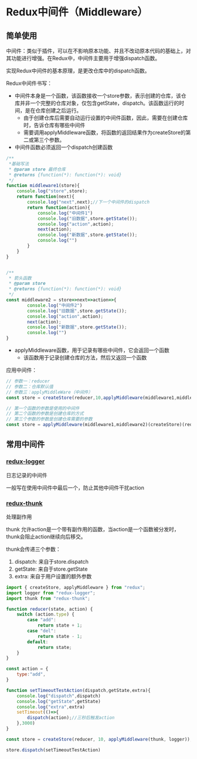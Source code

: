 # Redux中间件（Middleware）

## 简单使用

中间件：类似于插件，可以在不影响原本功能、并且不改动原本代码的基础上，对其功能进行增强。在Redux中，中间件主要用于增强dispatch函数。

实现Redux中间件的基本原理，是更改仓库中的dispatch函数。

Redux中间件书写：

- 中间件本身是一个函数，该函数接收一个store参数，表示创建的仓库，该仓库并非一个完整的仓库对象，仅包含getState，dispatch。该函数运行的时间，是在仓库创建之后运行。
  - 由于创建仓库后需要自动运行设置的中间件函数，因此，需要在创建仓库时，告诉仓库有哪些中间件
  - 需要调用applyMiddleware函数，将函数的返回结果作为createStore的第二或第三个参数。
- 中间件函数必须返回一个dispatch创建函数

```js
/**
 *基础写法
 * @param store 最终仓库
 * @returns {function(*): function(*): void}
 */
function middleware1(store){
    console.log("store",store);
    return function(next){
        console.log("next",next);//下一个中间件的dispatch
        return function(action){
            console.log("中间件1")
            console.log("旧数据",store.getState());
            console.log("action",action);
            next(action);
            console.log("新数据",store.getState());
            console.log("")
        }
    }
}

```

```js

/**
 * 箭头函数
 * @param store
 * @returns {function(*): function(*): void}
 */
const middleware2 = store=>next=>action=>{
        console.log("中间件2")
        console.log("旧数据",store.getState());
        console.log("action",action);
        next(action);
        console.log("新数据",store.getState());
        console.log("")
}
```

- applyMiddleware函数，用于记录有哪些中间件，它会返回一个函数
  - 该函数用于记录创建仓库的方法，然后又返回一个函数

应用中间件：
```js
// 参数一：reducer
// 参数二：仓库默认值
// 参数三：applyMiddleWare（中间件）
const store = createStore(reducer,10,applyMiddleware(middleware1,middleware2));
```
```js
// 第一个函数的参数是使用的中间件
// 第二个函数的参数是创建仓库的方式
// 第三个参数的参数是创建仓库需要的参数
const store = applyMiddleware(middleware1,middleware2)(createStore)(reducer,10);
```

## 常用中间件

### [redux-logger](https://www.npmjs.com/package/redux-logger)

日志记录的中间件

一般写在使用中间件中最后一个，防止其他中间件干扰action


### [redux-thunk](https://www.npmjs.com/package/redux-thunk)

处理副作用

thunk 允许action是一个带有副作用的函数，当action是一个函数被分发时，thunk会阻止action继续向后移交。

thunk会传递三个参数：
1. dispatch: 来自于store.dispatch
2. getState: 来自于store.getState
3. extra: 来自于用户设置的额外参数

```js
import { createStore, applyMiddleware } from "redux";
import logger from "redux-logger";
import thunk from "redux-thunk";

function reducer(state, action) {
	switch (action.type) {
		case "add":
			return state + 1;
		case "del":
			return state - 1;
		default:
			return state;
	}
}

const action = {
    type:"add",
}

function setTimeoutTestAction(dispatch,getState,extra){
    console.log("dispatch",dispatch)
    console.log("getState",getState)
    console.log("extra",extra)
    setTimeout(()=>{
        dispatch(action);//三秒后触发action
    },3000)
}

const store = createStore(reducer, 10, applyMiddleware(thunk, logger));

store.dispatch(setTimeoutTestAction)
```